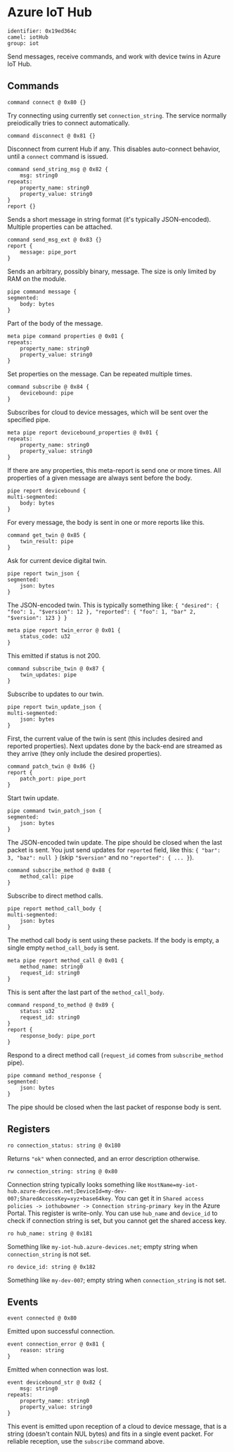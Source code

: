 # Azure IoT Hub

    identifier: 0x19ed364c
    camel: iotHub
    group: iot

Send messages, receive commands, and work with device twins in Azure IoT Hub.

## Commands

    command connect @ 0x80 {}

Try connecting using currently set `connection_string`.
The service normally preiodically tries to connect automatically.

    command disconnect @ 0x81 {}

Disconnect from current Hub if any.
This disables auto-connect behavior, until a `connect` command is issued.

    command send_string_msg @ 0x82 {
        msg: string0
    repeats:
        property_name: string0
        property_value: string0
    }
    report {}

Sends a short message in string format (it's typically JSON-encoded). Multiple properties can be attached.

    command send_msg_ext @ 0x83 {}
    report {
        message: pipe_port
    }

Sends an arbitrary, possibly binary, message. The size is only limited by RAM on the module.

    pipe command message {
    segmented:
        body: bytes
    }

Part of the body of the message.

    meta pipe command properties @ 0x01 {
    repeats:
        property_name: string0
        property_value: string0
    }

Set properties on the message. Can be repeated multiple times.

    command subscribe @ 0x84 {
        devicebound: pipe
    }

Subscribes for cloud to device messages, which will be sent over the specified pipe.

    meta pipe report devicebound_properties @ 0x01 {
    repeats:
        property_name: string0
        property_value: string0
    }

If there are any properties, this meta-report is send one or more times.
All properties of a given message are always sent before the body.

    pipe report devicebound {
    multi-segmented:
        body: bytes
    }

For every message, the body is sent in one or more reports like this.

    command get_twin @ 0x85 {
        twin_result: pipe
    }

Ask for current device digital twin.

    pipe report twin_json {
    segmented:
        json: bytes
    }

The JSON-encoded twin. This is typically something like:
`{ "desired": { "foo": 1, "$version": 12 }, "reported": { "foo": 1, "bar" 2, "$version": 123 } }`

    meta pipe report twin_error @ 0x01 {
        status_code: u32
    }

This emitted if status is not 200.

    command subscribe_twin @ 0x87 {
        twin_updates: pipe
    }

Subscribe to updates to our twin.

    pipe report twin_update_json {
    multi-segmented:
        json: bytes
    }

First, the current value of the twin is sent (this includes desired and reported properties).
Next updates done by the back-end are streamed as they arrive (they only include the desired properties).

    command patch_twin @ 0x86 {}
    report {
        patch_port: pipe_port
    }

Start twin update.

    pipe command twin_patch_json {
    segmented:
        json: bytes
    }

The JSON-encoded twin update. The pipe should be closed when the last packet is sent.
You just send updates for `reported` field, like this:
`{ "bar": 3, "baz": null }` (skip `"$version"` and no `"reported": { ... }`).

    command subscribe_method @ 0x88 {
        method_call: pipe
    }

Subscribe to direct method calls.

    pipe report method_call_body {
    multi-segmented:
        json: bytes
    }

The method call body is sent using these packets.
If the body is empty, a single empty `method_call_body` is sent.

    meta pipe report method_call @ 0x01 {
        method_name: string0
        request_id: string0
    }

This is sent after the last part of the `method_call_body`.

    command respond_to_method @ 0x89 {
        status: u32
        request_id: string0
    }
    report {
        response_body: pipe_port
    }

Respond to a direct method call (`request_id` comes from `subscribe_method` pipe).

    pipe command method_response {
    segmented:
        json: bytes
    }

The pipe should be closed when the last packet of response body is sent.

## Registers

    ro connection_status: string @ 0x180

Returns `"ok"` when connected, and an error description otherwise.

    rw connection_string: string @ 0x80

Connection string typically looks something like 
`HostName=my-iot-hub.azure-devices.net;DeviceId=my-dev-007;SharedAccessKey=xyz+base64key`.
You can get it in `Shared access policies -> iothubowner -> Connection string-primary key` in the Azure Portal.
This register is write-only.
You can use `hub_name` and `device_id` to check if connection string is set, but you cannot get the shared access key.

    ro hub_name: string @ 0x181

Something like `my-iot-hub.azure-devices.net`; empty string when `connection_string` is not set.

    ro device_id: string @ 0x182

Something like `my-dev-007`; empty string when `connection_string` is not set.


## Events

    event connected @ 0x80

Emitted upon successful connection.

    event connection_error @ 0x81 {
        reason: string
    }

Emitted when connection was lost.

    event devicebound_str @ 0x82 {
        msg: string0
    repeats:
        property_name: string0
        property_value: string0 
    }

This event is emitted upon reception of a cloud to device message, that is a string
(doesn't contain NUL bytes) and fits in a single event packet.
For reliable reception, use the `subscribe` command above.

